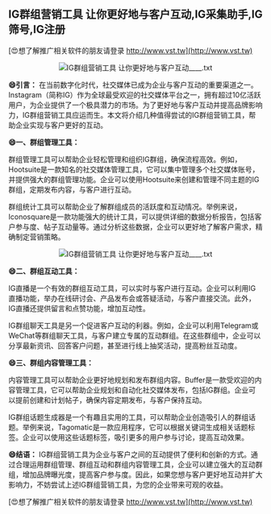 ## **IG群组营销工具 让你更好地与客户互动,IG采集助手,IG筛号,IG注册**

[😍想了解推广相关软件的朋友请登录 http://www.vst.tw](http://www.vst.tw)

 <center><img src="https://vst.tw/MP4/tuiguang/png/6.png" alt="IG群组营销工具 让你更好地与客户互动____.txt"></center>

**😄引言：**
在当前数字化时代，社交媒体已成为企业与客户互动的重要渠道之一。Instagram（简称IG）作为全球最受欢迎的社交媒体平台之一，拥有超过10亿活跃用户，为企业提供了一个极具潜力的市场。为了更好地与客户互动并提高品牌影响力，IG群组营销工具应运而生。本文将介绍几种值得尝试的IG群组营销工具，帮助企业实现与客户更好的互动。

**😄一、群组管理工具：**

群组管理工具可以帮助企业轻松管理和组织IG群组，确保流程高效。例如，Hootsuite是一款知名的社交媒体管理工具，它可以集中管理多个社交媒体账号，并提供强大的群组管理功能。企业可以使用Hootsuite来创建和管理不同主题的IG群组，定期发布内容，与客户进行互动。

群组统计工具可以帮助企业了解群组成员的活跃度和互动情况。举例来说，Iconosquare是一款功能强大的统计工具，可以提供详细的数据分析报告，包括客户参与度、帖子互动量等。通过分析这些数据，企业可以更好地了解客户需求，精确制定营销策略。

 <center><img src="https://vst.tw/MP4/tuiguang/png/8.png" alt="IG群组营销工具 让你更好地与客户互动____.txt"></center>

**😄二、群组互动工具：**

IG直播是一个有效的群组互动工具，可以实时与客户进行互动。企业可以利用IG直播功能，举办在线研讨会、产品发布会或答疑活动，与客户直接交流。此外，IG直播还提供留言和点赞功能，增加互动性。

IG群组聊天工具是另一个促进客户互动的利器。例如，企业可以利用Telegram或WeChat等群组聊天工具，与客户建立专属的互动群组。在这些群组中，企业可以分享最新资讯、回答客户问题，甚至进行线上抽奖活动，提高粉丝互动度。

**😄三、群组内容管理工具：**

内容管理工具可以帮助企业更好地规划和发布群组内容。Buffer是一款受欢迎的内容管理工具，它可以帮助企业规划和自动化社交媒体发布，包括IG群组。企业可以提前创建和计划帖子，确保内容定期发布，与客户保持互动。

IG群组话题生成器是一个有趣且实用的工具，可以帮助企业创造吸引人的群组话题。举例来说，Tagomatic是一款应用程序，它可以根据关键词生成相关话题标签。企业可以使用这些话题标签，吸引更多的用户参与讨论，提高互动效果。

**😄结语：**
IG群组营销工具为企业与客户之间的互动提供了便利和创新的方式。通过合理运用群组管理、群组互动和群组内容管理工具，企业可以建立强大的互动群组，增加品牌曝光度，提高客户参与度。因此，如果您想与客户更好地互动并扩大影响力，不妨尝试上述IG群组营销工具，为您的企业带来可观的收益。

[😍想了解推广相关软件的朋友请登录 http://www.vst.tw](http://www.vst.tw)



